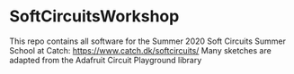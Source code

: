 # SoftCircuitsWorkshop

This repo contains all software for the Summer 2020 Soft Circuits Summer School at Catch: https://www.catch.dk/softcircuits/
Many sketches are adapted from the Adafruit Circuit Playground library
